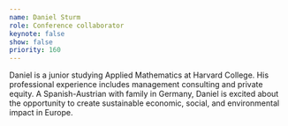 ```yaml
---
name: Daniel Sturm
role: Conference collaborator
keynote: false
show: false
priority: 160
---
```


Daniel is a junior studying Applied Mathematics at Harvard College. His professional experience includes management consulting and private equity. A Spanish-Austrian with family in Germany, Daniel is excited about the opportunity to create sustainable economic, social, and environmental impact in Europe.
